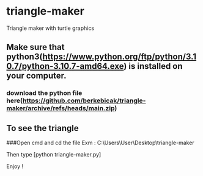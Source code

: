 # triangle-maker
Triangle maker with turtle graphics

## Make sure that python3(https://www.python.org/ftp/python/3.10.7/python-3.10.7-amd64.exe) is installed on your computer.
### download the python file here(https://github.com/berkebicak/triangle-maker/archive/refs/heads/main.zip)

## To see the triangle
###Open cmd and cd the file
Exm : C:\Users\User\Desktop\triangle-maker

Then type [python triangle-maker.py] 

Enjoy !

